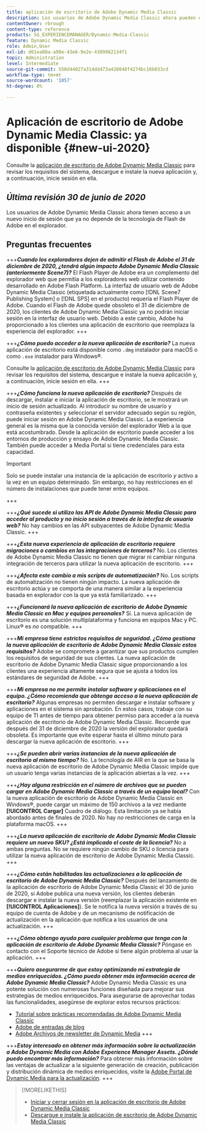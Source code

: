 ```yaml
---
title: aplicación de escritorio de Adobe Dynamic Media Classic
description: Los usuarios de Adobe Dynamic Media Classic ahora pueden experimentar una actualización completa de la interfaz de usuario.
contentOwner: rbrough
content-type: reference
products: SG_EXPERIENCEMANAGER/Dynamic-Media-Classic
feature: Dynamic Media Classic
role: Admin,User
exl-id: d61ea80a-a98e-43e6-9e2e-4389962134f1
topic: Administration
level: Intermediate
source-git-commit: 550d44027a314dd473a428048f4274bc16b033cd
workflow-type: tm+mt
source-wordcount: '1057'
ht-degree: 0%

---
```


# Aplicación de escritorio de Adobe Dynamic Media Classic: ya disponible {#new-ui-2020}

Consulte la [aplicación de escritorio de Adobe Dynamic Media Classic](/help/using/dynamic-media-classic-desktop-app.md) para revisar los requisitos del sistema, descargue e instale la nueva aplicación y, a continuación, inicie sesión en ella.

## _Última revisión 30 de junio de 2020_

Los usuarios de Adobe Dynamic Media Classic ahora tienen acceso a un nuevo inicio de sesión que ya no depende de la tecnología de Flash de Adobe en el explorador.

## Preguntas frecuentes

+++**_Cuando los exploradores dejen de admitir el Flash de Adobe el 31 de diciembre de 2020, ¿tendrá algún impacto Adobe Dynamic Media Classic (anteriormente Scene7)?_**
El Flash Player de Adobe era un complemento del explorador web que permitía a los exploradores web utilizar contenido desarrollado en Adobe Flash Platform. La interfaz de usuario web de Adobe Dynamic Media Classic (etiquetada actualmente como [!DNL Scene7 Publishing System] o [!DNL SPS] en el producto) requería el Flash Player de Adobe. Cuando el Flash de Adobe quede obsoleto el 31 de diciembre de 2020, los clientes de Adobe Dynamic Media Classic ya no podrán iniciar sesión en la interfaz de usuario web. Debido a este cambio, Adobe ha proporcionado a los clientes una aplicación de escritorio que reemplaza la experiencia del explorador.
+++

+++**_¿Cómo puedo acceder a la nueva aplicación de escritorio?_**
La nueva aplicación de escritorio está disponible como `.dmg` instalador para macOS o como `.exe` instalador para Windows®.

Consulte la [aplicación de escritorio de Adobe Dynamic Media Classic](/help/using/dynamic-media-classic-desktop-app.md) para revisar los requisitos del sistema, descargue e instale la nueva aplicación y, a continuación, inicie sesión en ella.
+++

<!-- NEWSLETTER IS DEAD The download links are also available by way of the [Adobe Dynamic Media Classic newsletter subscription page.](https://www.adobe.com/subscription/dynamic-media-newsletter.html) -->

+++**_¿Cómo funciona la nueva aplicación de escritorio?_**
Después de descargar, instalar e iniciar la aplicación de escritorio, se le mostrará un inicio de sesión actualizado. Al introducir su nombre de usuario y contraseña existentes y seleccionar el servidor adecuado según su región, puede iniciar sesión en Adobe Dynamic Media Classic. La experiencia general es la misma que la conocida versión del explorador Web a la que está acostumbrado. Desde la aplicación de escritorio puede acceder a los entornos de producción y ensayo de Adobe Dynamic Media Classic. También puede acceder a Media Portal si tiene credenciales para esta capacidad.

>[!IMPORTANT]
>
>Solo se puede instalar una instancia de la aplicación de escritorio *y* activo a la vez en un equipo determinado. Sin embargo, no hay restricciones en el número de instalaciones que puede tener entre equipos.

+++

+++**_¿Qué sucede si utilizo las API de Adobe Dynamic Media Classic para acceder al producto y no inicio sesión a través de la interfaz de usuario web?_**
No hay cambios en las API subyacentes de Adobe Dynamic Media Classic.
+++

+++**_¿Esta nueva experiencia de aplicación de escritorio requiere migraciones o cambios en las integraciones de terceros?_**
No. Los clientes de Adobe Dynamic Media Classic no tienen que migrar ni cambiar ninguna integración de terceros para utilizar la nueva aplicación de escritorio.
+++

+++**_¿Afecta este cambio a mis scripts de automatización?_**
No. Los scripts de automatización no tienen ningún impacto. La nueva aplicación de escritorio actúa y se comporta de una manera similar a la experiencia basada en explorador con la que ya está familiarizado.
+++

+++**_¿Funcionará la nueva aplicación de escritorio de Adobe Dynamic Media Classic en Mac y equipos personales?_**
Sí. La nueva aplicación de escritorio es una solución multiplataforma y funciona en equipos Mac y PC. Linux® es *no* compatible.
+++

+++**_Mi empresa tiene estrictos requisitos de seguridad. ¿Cómo gestiona la nueva aplicación de escritorio de Adobe Dynamic Media Classic estos requisitos?_**
Adobe se compromete a garantizar que sus productos cumplen los requisitos de seguridad de sus clientes. La nueva aplicación de escritorio de Adobe Dynamic Media Classic sigue proporcionando a los clientes una experiencia altamente segura que se ajusta a todos los estándares de seguridad de Adobe.
+++

+++**_Mi empresa no me permite instalar software y aplicaciones en el equipo. ¿Cómo recomienda que obtenga acceso a la nueva aplicación de escritorio?_**
Algunas empresas no permiten descargar e instalar software y aplicaciones en el sistema sin aprobación. En estos casos, trabaje con su equipo de TI antes de tiempo para obtener permiso para acceder a la nueva aplicación de escritorio de Adobe Dynamic Media Classic. Recuerde que después del 31 de diciembre de 2020 la versión del explorador quedará obsoleta. Es importante que evite esperar hasta el último minuto para descargar la nueva aplicación de escritorio.
+++

+++**_¿Se pueden abrir varias instancias de la nueva aplicación de escritorio al mismo tiempo?_**
No. La tecnología de AIR en la que se basa la nueva aplicación de escritorio de Adobe Dynamic Media Classic impide que un usuario tenga varias instancias de la aplicación abiertas a la vez.
+++

+++**_¿Hay alguna restricción en el número de archivos que se pueden cargar en Adobe Dynamic Media Classic a través de un equipo local?_**
Con la nueva aplicación de escritorio de Adobe Dynamic Media Classic en Windows®, puede cargar un máximo de 150 archivos a la vez mediante **[!UICONTROL Cargar]** Cuadro de diálogo. Esta limitación ya se había abordado antes de finales de 2020. No hay *no* restricciones de carga en la plataforma macOS.
+++

+++**_¿La nueva aplicación de escritorio de Adobe Dynamic Media Classic requiere un nuevo SKU? ¿Está implicado el coste de la licencia?_**
No a ambas preguntas. No se requiere ningún cambio de SKU o licencia para utilizar la nueva aplicación de escritorio de Adobe Dynamic Media Classic.
+++

+++**_¿Cómo están habilitadas las actualizaciones a la aplicación de escritorio de Adobe Dynamic Media Classic?_**
Después del lanzamiento de la aplicación de escritorio de Adobe Dynamic Media Classic el 30 de junio de 2020, si Adobe publica una nueva versión, los clientes deberán descargar e instalar la nueva versión (reemplazar la aplicación existente en **[!UICONTROL Aplicaciones]**). Se le notifica la nueva versión a través de su equipo de cuenta de Adobe y de un mecanismo de notificación de actualización en la aplicación que notifica a los usuarios de una actualización.
+++

+++**_¿Cómo obtengo ayuda para cualquier problema que tenga con la aplicación de escritorio de Adobe Dynamic Media Classic?_**
Póngase en contacto con el Soporte técnico de Adobe si tiene algún problema al usar la aplicación.
+++

+++**_Quiero asegurarme de que estoy optimizando mi estrategia de medios enriquecidos. ¿Cómo puedo obtener más información acerca de Adobe Dynamic Media Classic?_**
Adobe Dynamic Media Classic es una potente solución con numerosas funciones diseñada para mejorar sus estrategias de medios enriquecidos. Para asegurarse de aprovechar todas las funcionalidades, asegúrese de explorar estos recursos prácticos:

* [Tutorial sobre prácticas recomendadas de Adobe Dynamic Media Classic](https://experienceleague.adobe.com/en/docs/experience-manager-learn/dynamic-media-classic-tutorial/overview)
* [Adobe de entradas de blog](https://blog.adobe.com/)<!-- (https://blog.adobe.com/tag/dynamic-media/) -->
* [Adobe Archivos de newsletter de Dynamic Media](https://experienceleague.adobe.com/en/docs/dynamic-media-classic/using/dynamic-media-newsletter)
+++

<!-- HIDDEN AUGUST 2, 2021 BECAUSE THE NEWSLETTER WAS DISCONTINUED Plus, [subscribe to the Dynamic Media newsletter](https://www.adobe.com/subscription/dynamic-media-newsletter.html) to stay current on the latest news, information, training opportunities, powerful features available to you such as [Smart Imaging](https://experienceleague.adobe.com/docs/experience-manager-65/assets/dynamic/imaging-faq.html), and the complementary audit program. -->

+++**_Estoy interesado en obtener más información sobre la actualización a Adobe Dynamic Media con Adobe Experience Manager Assets. ¿Dónde puedo encontrar más información?_**
Para obtener más información sobre las ventajas de actualizar a la siguiente generación de creación, publicación y distribución dinámica de medios enriquecidos, visite la [Adobe Portal de Dynamic Media para la actualización](/help/using/upgrade.md).
+++

>[!MORELIKETHIS]
>
>* [Iniciar y cerrar sesión en la aplicación de escritorio de Adobe Dynamic Media Classic](/help/using/signing-out.md)
>* [Descargue e instale la aplicación de escritorio de Adobe Dynamic Media Classic](/help/using/dynamic-media-classic-desktop-app.md)

<!-- SAVE: OLD LINK TO BEST PRACTICES GUIDE IN PDF https://www.adobe.com/content/dam/www/us/en/marketing/experience-manager-assets/dynamic-media/adobe-dynamic-media-classic-best-practices-guide.pdf -->